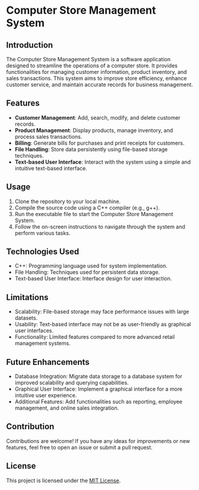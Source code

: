 # Computer Store Management System

## Introduction
The Computer Store Management System is a software application designed to streamline the operations of a computer store. It provides functionalities for managing customer information, product inventory, and sales transactions. This system aims to improve store efficiency, enhance customer service, and maintain accurate records for business management.

## Features
- **Customer Management**: Add, search, modify, and delete customer records.
- **Product Management**: Display products, manage inventory, and process sales transactions.
- **Billing**: Generate bills for purchases and print receipts for customers.
- **File Handling**: Store data persistently using file-based storage techniques.
- **Text-based User Interface**: Interact with the system using a simple and intuitive text-based interface.

## Usage
1. Clone the repository to your local machine.
2. Compile the source code using a C++ compiler (e.g., g++).
3. Run the executable file to start the Computer Store Management System.
4. Follow the on-screen instructions to navigate through the system and perform various tasks.

## Technologies Used
- C++: Programming language used for system implementation.
- File Handling: Techniques used for persistent data storage.
- Text-based User Interface: Interface design for user interaction.

## Limitations
- Scalability: File-based storage may face performance issues with large datasets.
- Usability: Text-based interface may not be as user-friendly as graphical user interfaces.
- Functionality: Limited features compared to more advanced retail management systems.

## Future Enhancements
- Database Integration: Migrate data storage to a database system for improved scalability and querying capabilities.
- Graphical User Interface: Implement a graphical interface for a more intuitive user experience.
- Additional Features: Add functionalities such as reporting, employee management, and online sales integration.

## Contribution
Contributions are welcome! If you have any ideas for improvements or new features, feel free to open an issue or submit a pull request.

## License
This project is licensed under the [MIT License](LICENSE).
